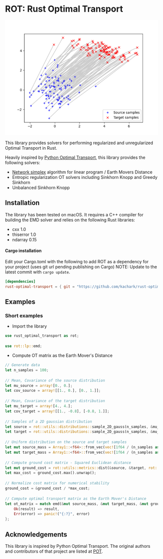 # ROT: Rust Optimal Transport

![](https://github.com/kachark/rust-optimal-transport/blob/develop/images/ot_between_samples_2d_gaussian.png)

This library provides solvers for performing regularized and unregularized Optimal Transport in Rust.

Heavily inspired by [Python Optimal Transport](https://pythonot.github.io), this library provides the following solvers: 
- [Network simplex](https://github.com/nbonneel/network_simplex) algorithm for linear program / Earth Movers Distance
- Entropic regularization OT solvers including Sinkhorn Knopp and Greedy Sinkhorn
- Unbalanced Sinkhorn Knopp

## Installation

The library has been tested on macOS. It requires a C++ compiler for building the EMD solver and relies on the following Rust libraries:

- cxx 1.0
- thiserror 1.0
- ndarray 0.15

#### Cargo installation
Edit your Cargo.toml with the following to add ROT as a dependency for your project (uses git url pending publishing on Cargo)
NOTE: Update to the latest commit with ```cargo update```.

```toml
[dependencies]
rust-optimal-transport = { git = "https://github.com/kachark/rust-optimal-transport", branch = "main" }
```

## Examples

### Short examples

* Import the library

```rust
use rust_optimal_transport as rot;

use rot::lp::emd;
```

* Compute OT matrix as the Earth Mover's Distance

```rust
// Generate data
let n_samples = 100;

// Mean, Covariance of the source distribution
let mu_source = array![0., 0.];
let cov_source = array![[1., 0.], [0., 1.]];

// Mean, Covariance of the target distribution
let mu_target = array![4., 4.];
let cov_target = array![[1., -0.8], [-0.8, 1.]];

// Samples of a 2D gaussian distribution
let source = rot::utils::distributions::sample_2D_gauss(n_samples, &mu_source, &cov_source).unwrap();
let target = rot::utils::distributions::sample_2D_gauss(n_samples, &mu_target, &cov_target).unwrap();

// Uniform distribution on the source and target samples
let mut source_mass = Array1::<f64>::from_vec(vec![1f64 / (n_samples as f64); n_samples as usize]);
let mut target_mass = Array1::<f64>::from_vec(vec![1f64 / (n_samples as f64); n_samples as usize]);

// Compute ground cost matrix - Squared Euclidean distance
let mut ground_cost = rot::utils::metrics::dist(&source, &target, rot::utils::metrics::MetricType::SqEuclidean);
let max_cost = ground_cost.max().unwrap();

// Normalize cost matrix for numerical stability
ground_cost = &ground_cost / *max_cost;

// Compute optimal transport matrix as the Earth Mover's Distance
let ot_matrix = match emd(&mut source_mass, &mut target_mass, &mut ground_cost, None, None) {
    Ok(result) => result,
    Err(error) => panic!("{:?}", error)
};

```

## Acknowledgements

This library is inspired by Python Optimal Transport. The original authors and contributors of that project are listed at [POT](https://github.com/PythonOT/POT#acknowledgements).

